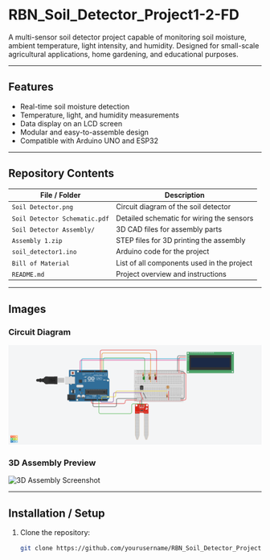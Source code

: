 # RBN_Soil_Detector_Project1-2-FD

A multi-sensor soil detector project capable of monitoring soil moisture, ambient temperature, light intensity, and humidity. Designed for small-scale agricultural applications, home gardening, and educational purposes.

---

## Features

- Real-time soil moisture detection
- Temperature, light, and humidity measurements
- Data display on an LCD screen
- Modular and easy-to-assemble design
- Compatible with Arduino UNO and ESP32

---

## Repository Contents

| File / Folder | Description |
|---------------|-------------|
| `Soil Detector.png` | Circuit diagram of the soil detector |
| `Soil Detector Schematic.pdf` | Detailed schematic for wiring the sensors |
| `Soil Detector Assembly/` | 3D CAD files for assembly parts |
| `Assembly 1.zip` | STEP files for 3D printing the assembly |
| `soil_detector1.ino` | Arduino code for the project |
| `Bill of Material` | List of all components used in the project |
| `README.md` | Project overview and instructions |

---

## Images

### Circuit Diagram
![Soil Detector Circuit](Soil_Detector.png)

### 3D Assembly Preview
![3D Assembly Screenshot](Screenshot%202025-08-19%20145444.jpg)

---

## Installation / Setup

1. Clone the repository:
   ```bash
   git clone https://github.com/yourusername/RBN_Soil_Detector_Project1-2-FD.git

